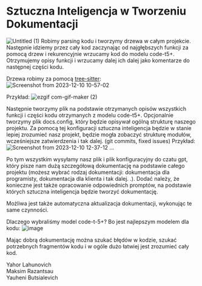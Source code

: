 <h1>Sztuczna Inteligencja w Tworzeniu Dokumentacji</h1>

![Untitled (1)](https://github.com/OptimusMiNI/hackathon_ai_challenge/assets/110894357/ae85bb58-0f1a-4666-9dd7-11c552dd15b6)
Robimy parsing kodu i tworzymy drzewa w całym projekcie.
Następnie idziemy przez cały kod zaczynając od najgłębszych funkcji za pomocą drzew i rekurencyjnie wrzucamy kod do modelu code-t5+.
Otrzymujemy opisy funkcji i wrzucamy dalej ich dalej jako komentarze do następnej części kodu.

Drzewa robimy za pomocą <a href='https://tree-sitter.github.io/tree-sitter/'>tree-sitter</a>:
<br>
![Screenshot from 2023-12-10 10-57-02](https://github.com/OptimusMiNI/hackathon_ai_challenge/assets/110894357/9fa99d52-8723-408c-99dc-36ab32a84f66)
<br>

Przykład:
![ezgif com-gif-maker (2)](https://github.com/OptimusMiNI/hackathon_ai_challenge/assets/110894357/c811987b-ffbc-46d4-b735-11853f14a44f)

Następnie tworzymy plik na podstawie otrzymanych opisów wszystkich funkcji i części kodu otrzymanych z modelu code-t5+. Opcjonalnie tworzymy plik docs.config, który będzie opisywał ogólną strukturę naszego projektu.  Za pomocą tej konfiguracji sztuczna inteligencja będzie w stanie lepiej zrozumieć nasz projekt, będzie mogła zobaczyć strukturę modułów, wcześniejsze zatwierdzenia i tak dalej. (git commits, fixed issues)
Przykład:
![Screenshot from 2023-12-10 12-37-12](https://github.com/OptimusMiNI/hackathon_ai_challenge/assets/110894357/26f244fc-f2c2-4602-bfaa-f7ae05a5fb8e)
...

Po tym wszystkim wysyłamy nasz plik i plik konfiguracyjny do czatu gpt, który pisze nam dużą szczegółową dokumentację na podstawie całego projektu (możesz wybrać rodzaj dokumentacji: dokumentacja dla programisty, dokumentacja dla klienta i tak dalej. .).  Dodać należy, że konieczne jest także opracowanie odpowiednich promptów, na podstawie których sztuczna inteligencja będzie tworzyć dokumentację.

Możliwa jest także automatyczna aktualizacja dokumentacji, wykonując te same czynności.



Dlaczego wybraliśmy model code-t-5+?
Bo jest najlepszym modelem dla kodu:
![image](https://github.com/OptimusMiNI/hackathon_ai_challenge/assets/110894357/3b4cf4a0-3f91-4d62-a972-57a965ab847f)


Mając dobrą dokumentację można szukać błędów w kodzie, szukać potrzebnych fragmentów kodu i w ogóle dużo łatwiej jest zrozumieć cały kod.



Yahor Lahunovich <br>
Maksim Razantsau <br>
Yauheni Butsialevich
